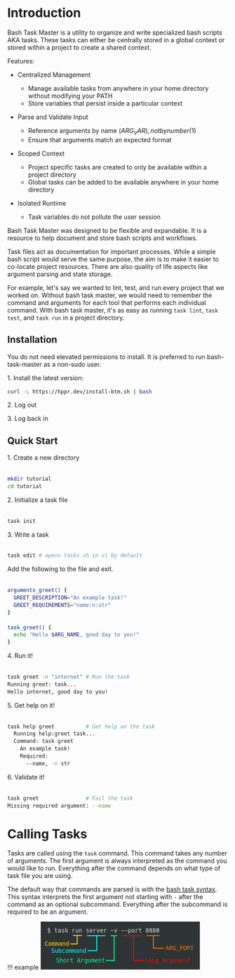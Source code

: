 # Introduction

Bash Task Master is a utility to organize and write specialized bash scripts AKA tasks.
These tasks can either be centrally stored in a global context or stored within a project to create a shared context.

Features:

  - Centralized Management
    - Manage available tasks from anywhere in your home directory without modifying your PATH
    - Store variables that persist inside a particular context

  - Parse and Validate Input
    - Reference arguments by name ($ARG_VAR), not by number ($1)
    - Ensure that arguments match an expected format

  - Scoped Context
    - Project specific tasks are created to only be available within a project directory
    - Global tasks can be added to be available anywhere in your home directory 

  - Isolated Runtime
    - Task variables do not pollute the user session

Bash Task Master was designed to be flexible and expandable.
It is a resource to help document and store bash scripts and workflows.

Task files act as documentation for important processes.
While a simple bash script would serve the same purpose, the aim is to make it easier to co-locate project resources.
There are also quality of life aspects like argument parsing and state storage.

For example, let's say we wanted to lint, test, and run every project that we worked on.
Without bash task master, we would need to remember the command and arguments for each tool that performs each individual command.
With bash task master, it's as easy as running `task lint`, `task test`, and `task run` in a project directory.

## Installation

You do not need elevated permissions to install.
It is preferred to run bash-task-master as a non-sudo user.

1\. Install the latest version:
``` bash
curl -L https://hppr.dev/install-btm.sh | bash
```
    
2\. Log out

3\. Log back in

## Quick Start

1\. Create a new directory

``` bash

mkdir tutorial
cd tutorial

```

2\. Initialize a task file

``` bash

task init

```

3\. Write a task

``` bash

task edit # opens tasks.sh in vi by default

```
    
Add the following to the file and exit.
    
``` bash

arguments_greet() {
  GREET_DESCRIPTION="An example task!"
  GREET_REQUIREMENTS="name:n:str"
}

task_greet() {
  echo "Hello $ARG_NAME, good day to you!"
}

```

4\. Run it!

``` bash

task greet -n "internet" # Run the task
Running greet: task...
Hello internet, good day to you!

```

5\. Get help on it!

``` bash

task help greet          # Get help on the task
  Running help:greet task...
  Command: task greet
    An example task!
    Required:
      --name, -n str

```

6\. Validate it!

``` bash

task greet               # Fail the task
Missing required argument: --name

```


# Calling Tasks

Tasks are called using the `task` command.
This command takes any number of arguments.
The first argument is always interpreted as the command you would like to run.
Everything after the command depends on what type of task file you are using.

The default way that commands are parsed is with the [bash task syntax](/drivers#bash-driver).
This syntax interprets the first argument not starting with `-` after the command as an optional subcommand.
Everything after the subcommand is required to be an argument.


!!! example
    ![Task Call](assets/task-examplepic.png)
